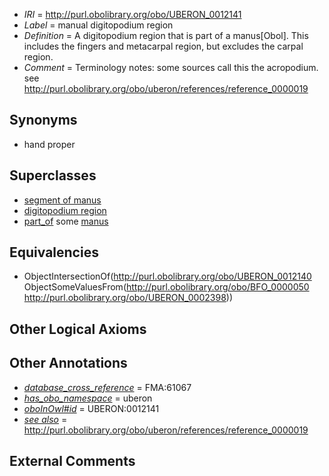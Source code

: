  * *IRI* = http://purl.obolibrary.org/obo/UBERON_0012141
 * *Label* = manual digitopodium region
 * *Definition* = A digitopodium region that is part of a manus[Obol]. This includes the fingers and metacarpal region, but excludes the carpal region.
 * *Comment* = Terminology notes: some sources call this the acropodium. see http://purl.obolibrary.org/obo/uberon/references/reference_0000019

## Synonyms

 * hand proper

## Superclasses

 * [segment of manus](../../UBERON/51/UBERON_0005451.md)
 * [digitopodium region](../../UBERON/40/UBERON_0012140.md)
 * [part_of](../../BFO/50/BFO_0000050.md) some [manus](../../UBERON/98/UBERON_0002398.md)

## Equivalencies

 * ObjectIntersectionOf(<http://purl.obolibrary.org/obo/UBERON_0012140> ObjectSomeValuesFrom(<http://purl.obolibrary.org/obo/BFO_0000050> <http://purl.obolibrary.org/obo/UBERON_0002398>))

## Other Logical Axioms


## Other Annotations

 * *[database_cross_reference](../../ef/oboInOwl#hasDbXref.md)* = FMA:61067
 * *[has_obo_namespace](../../ce/oboInOwl#hasOBONamespace.md)* = uberon
 * *[oboInOwl#id](../../id/oboInOwl#id.md)* = UBERON:0012141
 * *[see also](../../so/rdf-schema#seeAlso.md)* = http://purl.obolibrary.org/obo/uberon/references/reference_0000019

## External Comments

